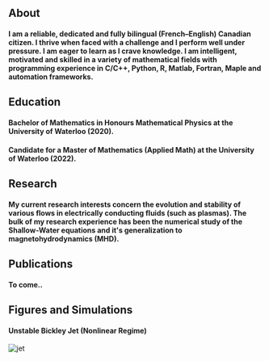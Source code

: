 ## About
#### I am a reliable, dedicated and fully bilingual (French–English) Canadian citizen. I thrive when faced with a challenge and I perform well under pressure. I am eager to learn as I crave knowledge. I am intelligent, motivated and skilled in a variety of mathematical fields with programming experience in C/C++, Python, R, Matlab, Fortran, Maple and automation frameworks.

## Education
#### Bachelor of Mathematics in Honours Mathematical Physics at the University of Waterloo (2020).

#### Candidate for a Master of Mathematics (Applied Math) at the University of Waterloo (2022).

## Research
#### My current research interests concern the evolution and stability of various flows in electrically conducting fluids (such as plasmas). The bulk of my research experience has been the numerical study of the Shallow-Water equations and it's generalization to magnetohydrodynamics (MHD).

## Publications
#### To come..

## Figures and Simulations
#### Unstable Bickley Jet (Nonlinear Regime)
![jet](https://user-images.githubusercontent.com/83715168/117182125-f664ae80-ada3-11eb-8831-1d7673ba877b.jpg)

